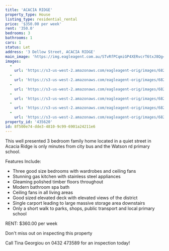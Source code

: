 ```yaml
---
title: 'ACACIA RIDGE'
property_type: House
listing_type: residential_rental
price: '$350.00 per week'
rent: '350.0'
bedrooms: 3
bathrooms: 1
cars: 1
status: Let
address: '3 Dellow Street, ACACIA RIDGE'
main_image: 'https://img.eagleagent.com.au/STvRfPCqmiGP4XERvcrT6txJ8Qg=/1280x854/smart/https://s3-us-west-2.amazonaws.com/eagleagent-orig/images/6826174/415192935-image-M.jpg'
images:
  -
    url: 'https://s3-us-west-2.amazonaws.com/eagleagent-orig/images/6826179/415192935-image-E.jpg'
  -
    url: 'https://s3-us-west-2.amazonaws.com/eagleagent-orig/images/6826178/415192935-image-D.jpg'
  -
    url: 'https://s3-us-west-2.amazonaws.com/eagleagent-orig/images/6826177/415192935-image-C.jpg'
  -
    url: 'https://s3-us-west-2.amazonaws.com/eagleagent-orig/images/6826176/415192935-image-B.jpg'
  -
    url: 'https://s3-us-west-2.amazonaws.com/eagleagent-orig/images/6826175/415192935-image-A.jpg'
  -
    url: 'https://s3-us-west-2.amazonaws.com/eagleagent-orig/images/6826174/415192935-image-M.jpg'
property_id: '435620'
id: 8f500e74-dde3-4810-9c99-6901a24211e6
---
```

This well presented 3 bedroom family home located in a quiet street in Acacia Ridge is only minutes from city bus and the Watson rd primary school.

Features Include:
- Three good size bedrooms with wardrobes and ceiling fans
- Stunning gas kitchen with stainless steel appliances
- Gleaming polished timber floors throughout
- Modern bathroom spa bath
- Ceiling fans in all living areas
- Good sized elevated deck with elevated views of the district
- Single carport leading to large massive storage area downstairs
- Only a short walk to parks, shops, public transport and local primary school

RENT: $360.00 per week

Don't miss out on inspecting this property

Call Tina Georgiou on 0432 473589 for an inspection today!